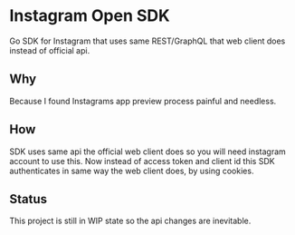 # Instagram Open SDK

Go SDK for Instagram that uses same REST/GraphQL that web client does instead of official api.

## Why

Because I found Instagrams app preview process painful and needless.

## How

SDK uses same api the official web client does so you will need instagram account to use this. Now instead of access token and client id this SDK authenticates in same way the web client does, by using cookies.

## Status

This project is still in WIP state so the api changes are inevitable.
